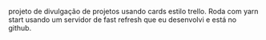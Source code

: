 

projeto de divulgação de projetos usando cards estilo trello.
Roda com yarn start usando um servidor de fast refresh que eu desenvolvi e está no github.


